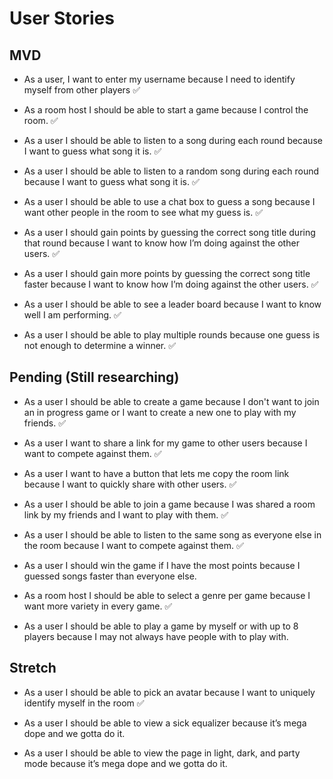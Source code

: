 # User Stories

## MVD

- As a user, I want to enter my username because I need to identify myself from other players ✅

- As a room host I should be able to start a game because I control the room. ✅

- As a user I should be able to listen to a song during each round because I want to guess what song it is. ✅

- As a user I should be able to listen to a random song during each round because I want to guess what song it is. ✅

- As a user I should be able to use a chat box to guess a song because I want other people in the room to see what my guess is. ✅

- As a user I should gain points by guessing the correct song title during that round because I want to know how I’m doing against the other users. ✅

- As a user I should gain more points by guessing the correct song title faster because I want to know how I’m doing against the other users. ✅

- As a user I should be able to see a leader board because I want to know well I am performing. ✅

- As a user I should be able to play multiple rounds because one guess is not enough to determine a winner. ✅

## Pending (Still researching)

- As a user I should be able to create a game because I don't want to join an in progress game or I want to create a new one to play with my friends. ✅

- As a user I want to share a link for my game to other users because I want to compete against them. ✅

- As a user I want to have a button that lets me copy the room link because I want to quickly share with other users. ✅

- As a user I should be able to join a game because I was shared a room link by my friends and I want to play with them. ✅

- As a user I should be able to listen to the same song as everyone else in the room because I want to compete against them. ✅

- As a user I should win the game if I have the most points because I guessed songs faster than everyone else.

- As a room host I should be able to select a genre per game because I want more variety in every game. ✅

- As a user I should be able to play a game by myself or with up to 8 players because I may not always have people with to play with.

## Stretch

- As a user I should be able to pick an avatar because I want to uniquely identify myself in the room ✅

- As a user I should be able to view a sick equalizer because it’s mega dope and we gotta do it.

- As a user I should be able to view the page in light, dark, and party mode because it’s mega dope and we gotta do it.
